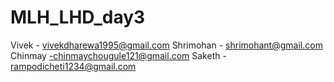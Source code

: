# MLH_LHD_day3

Vivek - vivekdharewa1995@gmail.com
Shrimohan - shrimohant@gmail.com
Chinmay -chinmaychougule121@gmail.com 
Saketh - rampodicheti1234@gmail.com

